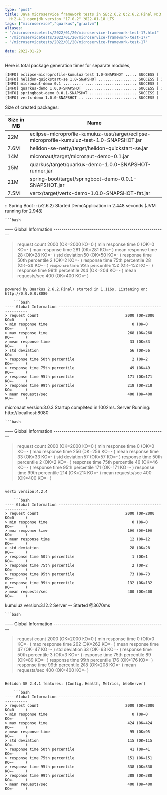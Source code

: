 ```yaml
---
type: "post"
title: Java microservice framework tests in SB:2.6.2 Q:2.6.2.Final M:3.2.7 V:4.2.4
  H:2.4.1 openjdk version "17.0.2" 2022-01-18 LTS
tags: ["microservice","quarkus","graalvm"]
aliases:
- "/microservicetests/2022/01/20/microservice-framework-test-17.html"
- "/microservicetests/2022/01/20/microservice-framework-test-17/"
- "/microservicetests/2022/01/20/microservice-framework-test-17"

date: 2022-01-20
---
```

 
Here is total package generation times for separate modules,
```bash
[INFO] eclipse-microprofile-kumuluz-test 1.0-SNAPSHOT ..... SUCCESS [  6.057 s]
[INFO] helidon-quickstart-se 1.0-SNAPSHOT ................. SUCCESS [ 11.213 s]
[INFO] micronaut-demo 0.1 ................................. SUCCESS [  8.465 s]
[INFO] quarkus-demo 1.0.0-SNAPSHOT ........................ SUCCESS [ 18.963 s]
[INFO] springboot-demo 0.0.1-SNAPSHOT ..................... SUCCESS [  0.724 s]
[INFO] vertx-demo 1.0.0-SNAPSHOT .......................... SUCCESS [  4.967 s]
```
Size of created packages:

| Size in MB |  Name |
|------------|-------|
| 22M | eclipse-microprofile-kumuluz-test/target/eclipse-microprofile-kumuluz-test-1.0-SNAPSHOT.jar |
| 7.6M | helidon-se-netty/target/helidon-quickstart-se.jar |
| 14M | micronaut/target/micronaut-demo-0.1.jar |
| 15M | quarkus/target/quarkus-demo-1.0.0-SNAPSHOT-runner.jar |
| 21M | spring-boot/target/springboot-demo-0.0.1-SNAPSHOT.jar |
| 7.5M | vertx/target/vertx-demo-1.0.0-SNAPSHOT-fat.jar |


:: Spring Boot :: (v2.6.2) Started DemoApplication in 2.448 seconds (JVM running for 2.948)

    ```bash
---- Global Information --------------------------------------------------------
> request count                                       2000 (OK=2000   KO=0     )
> min response time                                      0 (OK=0      KO=-     )
> max response time                                    281 (OK=281    KO=-     )
> mean response time                                    28 (OK=28     KO=-     )
> std deviation                                         50 (OK=50     KO=-     )
> response time 50th percentile                          2 (OK=2      KO=-     )
> response time 75th percentile                         28 (OK=28     KO=-     )
> response time 95th percentile                        152 (OK=152    KO=-     )
> response time 99th percentile                        204 (OK=204    KO=-     )
> mean requests/sec                                    400 (OK=400    KO=-     )
```

powered by Quarkus 2.6.2.Final) started in 1.116s. Listening on: http://0.0.0.0:8080

    ```bash
---- Global Information --------------------------------------------------------
> request count                                       2000 (OK=2000   KO=0     )
> min response time                                      0 (OK=0      KO=-     )
> max response time                                    268 (OK=268    KO=-     )
> mean response time                                    33 (OK=33     KO=-     )
> std deviation                                         56 (OK=56     KO=-     )
> response time 50th percentile                          2 (OK=2      KO=-     )
> response time 75th percentile                         49 (OK=49     KO=-     )
> response time 95th percentile                        171 (OK=171    KO=-     )
> response time 99th percentile                        218 (OK=218    KO=-     )
> mean requests/sec                                    400 (OK=400    KO=-     )
```

micronaut version:3.0.3 Startup completed in 1002ms. Server Running: http://localhost:8080

    ```bash
---- Global Information --------------------------------------------------------
> request count                                       2000 (OK=2000   KO=0     )
> min response time                                      0 (OK=0      KO=-     )
> max response time                                    256 (OK=256    KO=-     )
> mean response time                                    33 (OK=33     KO=-     )
> std deviation                                         57 (OK=57     KO=-     )
> response time 50th percentile                          2 (OK=2      KO=-     )
> response time 75th percentile                         46 (OK=46     KO=-     )
> response time 95th percentile                        171 (OK=171    KO=-     )
> response time 99th percentile                        214 (OK=214    KO=-     )
> mean requests/sec                                    400 (OK=400    KO=-     )
```

vertx version:4.2.4

    ```bash
---- Global Information --------------------------------------------------------
> request count                                       2000 (OK=2000   KO=0     )
> min response time                                      0 (OK=0      KO=-     )
> max response time                                    190 (OK=190    KO=-     )
> mean response time                                    12 (OK=12     KO=-     )
> std deviation                                         28 (OK=28     KO=-     )
> response time 50th percentile                          1 (OK=1      KO=-     )
> response time 75th percentile                          2 (OK=2      KO=-     )
> response time 95th percentile                         73 (OK=73     KO=-     )
> response time 99th percentile                        132 (OK=132    KO=-     )
> mean requests/sec                                    400 (OK=400    KO=-     )
```

kumuluz version:3.12.2 Server -- Started @3670ms

    ```bash
---- Global Information --------------------------------------------------------
> request count                                       2000 (OK=2000   KO=0     )
> min response time                                      0 (OK=0      KO=-     )
> max response time                                    262 (OK=262    KO=-     )
> mean response time                                    47 (OK=47     KO=-     )
> std deviation                                         63 (OK=63     KO=-     )
> response time 50th percentile                          3 (OK=3      KO=-     )
> response time 75th percentile                         89 (OK=89     KO=-     )
> response time 95th percentile                        176 (OK=176    KO=-     )
> response time 99th percentile                        208 (OK=208    KO=-     )
> mean requests/sec                                    400 (OK=400    KO=-     )
```

Helidon SE 2.4.1 features: [Config, Health, Metrics, WebServer]

    ```bash
---- Global Information --------------------------------------------------------
> request count                                       2000 (OK=2000   KO=0     )
> min response time                                      0 (OK=0      KO=-     )
> max response time                                    424 (OK=424    KO=-     )
> mean response time                                    95 (OK=95     KO=-     )
> std deviation                                        115 (OK=115    KO=-     )
> response time 50th percentile                         41 (OK=41     KO=-     )
> response time 75th percentile                        151 (OK=151    KO=-     )
> response time 95th percentile                        338 (OK=338    KO=-     )
> response time 99th percentile                        388 (OK=388    KO=-     )
> mean requests/sec                                    400 (OK=400    KO=-     )
```
